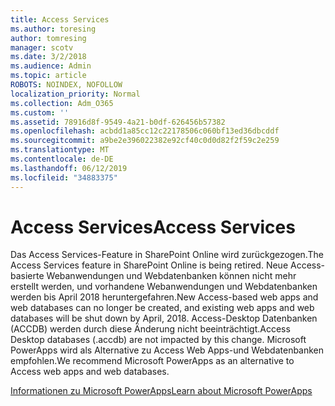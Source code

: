 ```yaml
---
title: Access Services
ms.author: toresing
author: tomresing
manager: scotv
ms.date: 3/2/2018
ms.audience: Admin
ms.topic: article
ROBOTS: NOINDEX, NOFOLLOW
localization_priority: Normal
ms.collection: Adm_O365
ms.custom: ''
ms.assetid: 78916d8f-9549-4a21-b0df-626456b57382
ms.openlocfilehash: acbdd1a85cc12c22178506c060bf13ed36dbcddf
ms.sourcegitcommit: a9be2e396022382e92cf40c0d0d82f2f59c2e259
ms.translationtype: MT
ms.contentlocale: de-DE
ms.lasthandoff: 06/12/2019
ms.locfileid: "34883375"
---
```

# <a name="access-services"></a><span data-ttu-id="864bc-102">Access Services</span><span class="sxs-lookup"><span data-stu-id="864bc-102">Access Services</span></span>

<span data-ttu-id="864bc-103">Das Access Services-Feature in SharePoint Online wird zurückgezogen.</span><span class="sxs-lookup"><span data-stu-id="864bc-103">The Access Services feature in SharePoint Online is being retired.</span></span> <span data-ttu-id="864bc-104">Neue Access-basierte Webanwendungen und Webdatenbanken können nicht mehr erstellt werden, und vorhandene Webanwendungen und Webdatenbanken werden bis April 2018 heruntergefahren.</span><span class="sxs-lookup"><span data-stu-id="864bc-104">New Access-based web apps and web databases can no longer be created, and existing web apps and web databases will be shut down by April, 2018.</span></span> <span data-ttu-id="864bc-105">Access-Desktop Datenbanken (ACCDB) werden durch diese Änderung nicht beeinträchtigt.</span><span class="sxs-lookup"><span data-stu-id="864bc-105">Access Desktop databases (.accdb) are not impacted by this change.</span></span> <span data-ttu-id="864bc-106">Microsoft PowerApps wird als Alternative zu Access Web Apps-und Webdatenbanken empfohlen.</span><span class="sxs-lookup"><span data-stu-id="864bc-106">We recommend Microsoft PowerApps as an alternative to Access web apps and web databases.</span></span> 
  
[<span data-ttu-id="864bc-107">Informationen zu Microsoft PowerApps</span><span class="sxs-lookup"><span data-stu-id="864bc-107">Learn about Microsoft PowerApps</span></span>](https://powerapps.microsoft.com/)
  